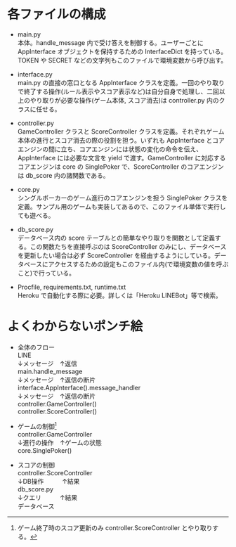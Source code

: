 # 各ファイルの構成
* main.py  
本体。handle_message 内で受け答えを制御する。ユーザーごとに AppInterface オブジェクトを保持するための InterfaceDict を持っている。TOKEN や SECRET などの文字列もこのファイルで環境変数から呼び出す。  

* interface.py  
main.py の直接の窓口となる AppInterface クラスを定義。一回のやり取りで終了する操作(ルール表示やスコア表示など)は自分自身で処理し、二回以上のやり取りが必要な操作(ゲーム本体, スコア消去)は controller.py 内のクラスに任せる。  

* controller.py  
GameController クラスと ScoreController クラスを定義。それぞれゲーム本体の進行とスコア消去の際の役割を担う。いずれも AppInterface とコアエンジンの間に立ち、コアエンジンには状態の変化の命令を伝え、AppInterface には必要な文言を yield で渡す。GameController に対応するコアエンジンは core の SinglePoker で、ScoreController のコアエンジンは db_score 内の諸関数である。  

* core.py  
シングルポーカーのゲーム進行のコアエンジンを担う SinglePoker クラスを定義。サンプル用のゲームも実装してあるので、このファイル単体で実行しても遊べる。  

* db_score.py  
データベース内の score テーブルとの簡単なやり取りを関数として定義する。この関数たちを直接呼ぶのは ScoreController のみにし、データベースを更新したい場合は必ず ScoreController を経由するようにしている。データベースにアクセスするための設定もこのファイル内(で環境変数の値を呼ぶこと)で行っている。  

* Procfile, requirements.txt, runtime.txt  
Heroku で自動化する際に必要。詳しくは「Heroku LINEBot」等で検索。  

# よくわからないポンチ絵
* 全体のフロー  
LINE  
↓メッセージ　↑返信  
main.handle_message  
↓メッセージ　↑返信の断片  
interface.AppInterface().message_handler  
↓メッセージ　↑返信の断片  
controller.GameController()  
controller.ScoreController()  

* ゲームの制御[^1]  
controller.GameController  
↓進行の操作　↑ゲームの状態  
core.SinglePoker()  
[^1]:ゲーム終了時のスコア更新のみ controller.ScoreController とやり取りする。  

* スコアの制御  
controller.ScoreController  
↓DB操作　　　↑結果  
db_score.py  
↓クエリ　　　↑結果  
データベース  
